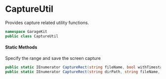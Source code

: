 # CaptureUtil

Provides capture related utility functions.

```csharp
namespace GarageKit
public class CaptureUtil
```

#### Static Methods

Specify the range and save the screen capture
```csharp
public static IEnumerator CaptureRect(string fileName, bool withTimestamp)
public static IEnumerator CaptureRect(string dirPath, string fileName, Rect range, bool withTimestamp)
```
